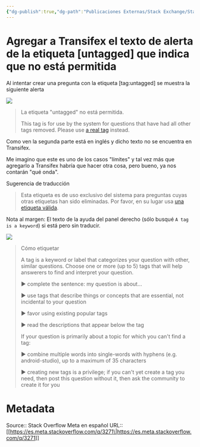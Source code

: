 ```yaml
---
{"dg-publish":true,"dg-path":"Publicaciones Externas/Stack Exchange/Stack Overflow en español/Stack Overflow en español Meta/es.meta.stackoverflow.com-3271.md","permalink":"/publicaciones-externas/stack-exchange/stack-overflow-en-espanol/stack-overflow-en-espanol-meta/es-meta-stackoverflow-com-3271/","title":"Agregar a Transifex el texto de alerta de la etiqueta [untagged] que indica que no está permitida","hide":true,"noteIcon":"\"0\"","created":"2024-04-03T12:49:10.764-06:00","updated":"2024-04-05T16:44:02.644-06:00"}
---
```


# Agregar a Transifex el texto de alerta de la etiqueta [untagged] que indica que no está permitida

Al intentar crear una pregunta con la etiqueta [tag:untagged] se muestra la siguiente alerta


[![][1]][1]


> La etiqueta "untagged" no está permitida.  
> 
> This tag is for use by the system for questions that have had all other tags removed. Please use [a real tag](https://es.stackoverflow.com/tags) instead.

Como ven la segunda parte está en inglés y dicho texto no se encuentra en Transifex.

Me imagino que este es uno de los casos "límites" y tal vez más que agregarlo a Transifex habría que hacer otra cosa, pero bueno, ya nos contarán "qué onda".

Sugerencia de traducción

> Esta etiqueta es de uso exclusivo del sistema para preguntas cuyas otras etiquetas han sido eliminadas. Por favor, en su lugar usa [una etiqueta válida](https://es.stackoverflow.com/tags).


Nota al margen: El texto de la ayuda del panel derecho (sólo busqué `A tag is a keyword`) si está pero sin traducir.

[![][2]][2]


> Cómo etiquetar  
> 
> A tag is a keyword or label that categorizes your question with other,
> similar questions. Choose one or more (up to 5) tags that will help
> answerers to find and interpret your question.
> 
> ► complete the sentence: my question is about...
> 
> ► use tags that describe things or concepts that are essential, not
> incidental to your question
> 
> ► favor using existing popular tags
> 
> ► read the descriptions that appear below the tag
> 
> If your question is primarily about a topic for which you can't find a
> tag:
> 
> ► combine multiple words into single-words with hyphens (e.g.
> android-studio), up to a maximum of 35 characters
> 
> ► creating new tags is a privilege; if you can't yet create a tag you
> need, then post this question without it, then ask the community to
> create it for you


  [1]: https://i.stack.imgur.com/EaT5G.png
  [2]: https://i.stack.imgur.com/n0F9N.png

# Metadata
Source:: Stack Overflow Meta en español
URL:: [[https://es.meta.stackoverflow.com/q/3271\|https://es.meta.stackoverflow.com/q/3271]]

